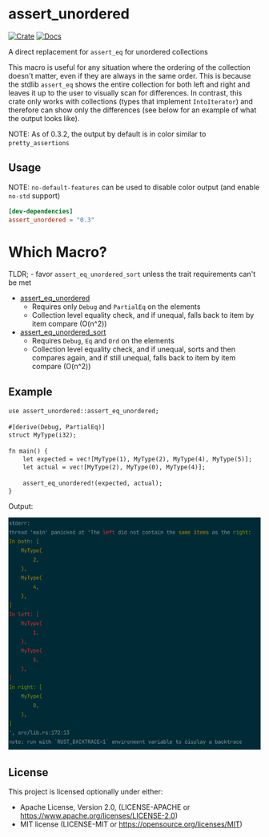 # assert_unordered

[![Crate](https://img.shields.io/crates/v/assert_unordered)](https://crates.io/crates/assert_unordered)
[![Docs](https://docs.rs/assert_unordered/badge.svg)](https://docs.rs/assert_unordered)

A direct replacement for `assert_eq` for unordered collections

This macro is useful for any situation where the ordering of the collection doesn't matter, even
if they are always in the same order. This is because the stdlib `assert_eq` shows the entire
collection for both left and right and leaves it up to the user to visually scan for differences.
In contrast, this crate only works with collections (types that implement `IntoIterator`) and
therefore can show only the differences (see below for an example of what the output looks like).

NOTE: As of 0.3.2, the output by default is in color similar to `pretty_assertions`

## Usage

NOTE: `no-default-features` can be used to disable color output (and enable `no-std` support)

```toml
[dev-dependencies]
assert_unordered = "0.3"
```

# Which Macro?

TLDR; - favor `assert_eq_unordered_sort` unless the trait requirements can't be met

* [assert_eq_unordered](https://docs.rs/assert_unordered/0.3.3/assert_unordered/macro.assert_eq_unordered.html)
    * Requires only `Debug` and `PartialEq` on the elements
    * Collection level equality check, and if unequal, falls back to item by item compare (O(n^2))
* [assert_eq_unordered_sort](https://docs.rs/assert_unordered/0.3.3/assert_unordered/macro.assert_eq_unordered_sort.html)
    * Requires `Debug`, `Eq` and `Ord` on the elements
    * Collection level equality check, and if unequal, sorts and then compares again, 
      and if still unequal, falls back to item by item compare (O(n^2))


## Example
```rust, should_panic
use assert_unordered::assert_eq_unordered;

#[derive(Debug, PartialEq)]
struct MyType(i32);

fn main() {
    let expected = vec![MyType(1), MyType(2), MyType(4), MyType(5)];
    let actual = vec![MyType(2), MyType(0), MyType(4)];

    assert_eq_unordered!(expected, actual);
}
```

Output:

![example_error](example_error.png)

## License

This project is licensed optionally under either:

* Apache License, Version 2.0, (LICENSE-APACHE
  or https://www.apache.org/licenses/LICENSE-2.0)
* MIT license (LICENSE-MIT or https://opensource.org/licenses/MIT)
